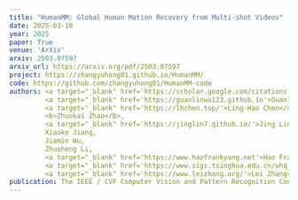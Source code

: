 ```yaml
---
title: "HumanMM: Global Human Motion Recovery from Multi-shot Videos"
date: 2025-03-10
year: 2025
paper: True
venue: 'ArXiv'
arxiv: 2503.07597
arxiv_url: https://arxiv.org/pdf/2503.07597
project: https://zhangyuhong01.github.io/HumanMM/
code: https://github.com/zhangyuhong01/HumanMM-code
authors: <a target="_blank" href='https://scholar.google.com/citations?user=oV7sxpYAAAAJ&hl=zh-CN'>Yuhong Zhang*</a>,
         <a target="_blank" href='https://guanlinwu123.github.io'>Guanlin Wu*</a>,
         <a target="_blank" href='https://lhchen.top/'>Ling-Hao Chen</a>,
         <b>Zhuokai Zhao</b>,
         <a target="_blank" href='https://jinglin7.github.io/'>Jing Lin</a>,
         Xiaoke Jiang, 
         Jiamin Wu, 
         Zhuoheng Li,
         <a target="_blank" href='https://www.haofrankyang.net'>Hao Frank Yang</a>,
         <a target="_blank" href='https://www.sigs.tsinghua.edu.cn/whq_en/main.htm'>Haoqian Wang</a>,
         <a target="_blank" href='https://www.leizhang.org/'>Lei Zhang</a>
publication: The IEEE / CVF Computer Vision and Pattern Recognition Conference (<b>CVPR</b>)
---
```

